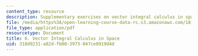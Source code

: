 ```yaml
---
content_type: resource
description: Supplementary exercises on vector integral calculus in space.
file: /media/https%3A/open-learning-course-data-rc.s3.amazonaws.com/18-02-multivariable-calculus-fall-2007/318d9231a82dfb003973047ce8919d4d_vect_intgrl_calc.pdf
file_type: application/pdf
resourcetype: Document
title: 6. Vector Integral Calculus in Space
uid: 318d9231-a82d-fb00-3973-047ce8919d4d
---
```

